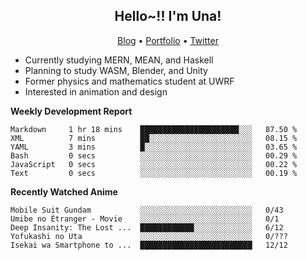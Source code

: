 <h2 align="center">
  Hello~!! I'm Una!
</h2>

<p align="center">
  <a href="https://anarchy.website/">Blog</a> &bull;
  <a href="https://una-ada.github.io/">Portfolio</a> &bull;
  <a href="https://twitter.com/unaxiii">Twitter</a>
</p>

- Currently studying MERN, MEAN, and Haskell
- Planning to study WASM, Blender, and Unity
- Former physics and mathematics student at UWRF
- Interested in animation and design

**Weekly Development Report**

<!--START_SECTION:waka-->

```text
Markdown     1 hr 18 mins    ██████████████████████░░░   87.50 %
XML          7 mins          ██░░░░░░░░░░░░░░░░░░░░░░░   08.15 %
YAML         3 mins          █░░░░░░░░░░░░░░░░░░░░░░░░   03.65 %
Bash         0 secs          ░░░░░░░░░░░░░░░░░░░░░░░░░   00.29 %
JavaScript   0 secs          ░░░░░░░░░░░░░░░░░░░░░░░░░   00.22 %
Text         0 secs          ░░░░░░░░░░░░░░░░░░░░░░░░░   00.19 %
```

<!--END_SECTION:waka-->

**Recently Watched Anime**

<!-- RECENT-ANIME:START -->

    Mobile Suit Gundam           ░░░░░░░░░░░░░░░░░░░░░░░░░   0/43
    Umibe no Étranger - Movie    ░░░░░░░░░░░░░░░░░░░░░░░░░   0/1
    Deep Insanity: The Lost ...  ████████████░░░░░░░░░░░░░   6/12
    Yofukashi no Uta             ░░░░░░░░░░░░░░░░░░░░░░░░░   0/???
    Isekai wa Smartphone to ...  █████████████████████████   12/12
<!-- RECENT-ANIME:END -->
